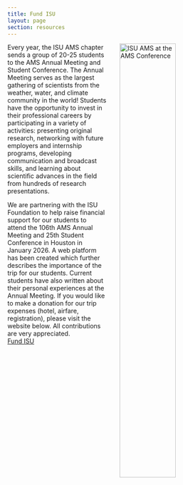 ```yaml
---
title: Fund ISU
layout: page
section: resources
---
```

<img src="{{ site.baseurl }}/uploads/images/AMS_Conference_2024.jpeg?raw=true" alt="ISU AMS at the AMS Conference" style="width:50%; padding-left: 30px; float:right;">

Every year, the ISU AMS chapter sends a group of 20-25 students to the AMS Annual Meeting and Student Conference. The Annual Meeting serves as the largest gathering of scientists from 
the weather, water, and climate community in the world! Students have the opportunity to invest in their professional careers by participating in a variety of activities: presenting original research, networking with future employers and internship programs, developing communication and broadcast skills, and learning about scientific advances in the field from hundreds of research presentations.  

We are partnering with the ISU Foundation to help raise financial support for our students to attend the 106th AMS Annual Meeting and 25th Student Conference in Houston in January 2026. A web platform has been created which further describes the importance of the trip for our students. Current students have also written about their personal experiences at the Annual Meeting. If you would like to make a donation for our trip expenses (hotel, airfare, registration), please visit the website below.  All contributions are very appreciated. 
<br>
<a href="https://fundisu.foundation.iastate.edu/project/45467" class="btn btn-primary" target="_blank" rel="noopener noreferrer">Fund ISU</a>
